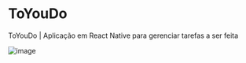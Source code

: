 # ToYouDo

ToYouDo | Aplicação em React Native para gerenciar tarefas a ser feita

![image](https://user-images.githubusercontent.com/40778394/190463314-1d752434-02e1-4137-bf16-ed6a702771d1.png)
